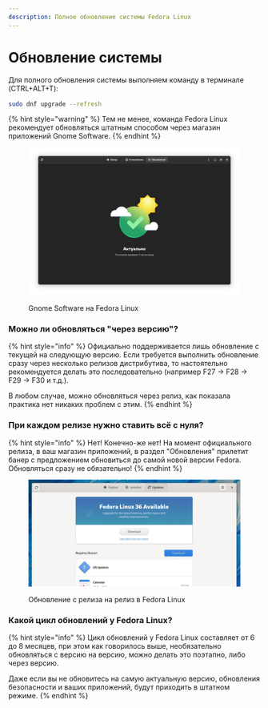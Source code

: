 ```yaml
---
description: Полное обновление системы Fedora Linux
---
```


# Обновление системы

Для полного обновления системы выполняем команду в терминале (CTRL+ALT+T):

```bash
sudo dnf upgrade --refresh
```

{% hint style="warning" %}
Тем не менее, команда Fedora Linux рекомендует обновляться штатным способом через магазин приложений Gnome Software.
{% endhint %}

<figure><img src="../../.gitbook/assets/Jz2s7kxJvz4.jpg" alt="gnome software upgrade update"><figcaption><p>Gnome Software на Fedora Linux</p></figcaption></figure>

### Можно ли обновляться "через версию"?

{% hint style="info" %}
Официально поддерживается лишь обновление с текущей на следующую версию. Если требуется выполнить обновление сразу через несколько релизов дистрибутива, то настоятельно рекомендуется делать это последовательно (например F27 -> F28 -> F29 -> F30 и т.д.).

В любом случае, можно обновляться через релиз, как показала практика нет никаких проблем с этим.
{% endhint %}

### При каждом релизе нужно ставить всё с нуля?

{% hint style="info" %}
Нет! Конечно-же нет! На момент официального релиза, в ваш магазин приложений, в раздел "Обновления" прилетит банер с предложением обновиться до самой новой версии Fedora. Обновляться сразу не обязательно!
{% endhint %}

<figure><img src="../../.gitbook/assets/Upgrade-to-Fedora-36-GUI (1).webp" alt=""><figcaption><p>Обновление с релиза на релиз в Fedora Linux</p></figcaption></figure>

### Какой цикл обновлений у Fedora Linux?

{% hint style="info" %}
Цикл обновлений у Fedora Linux составляет от 6 до 8 месяцев, при этом как говорилось выше, необязательно обновляться с версию на версию, можно делать это поэтапно, либо через версию.&#x20;

Даже если вы не обновитесь на самую актуальную версию, обновления безопасности и ваших приложений, будут приходить в штатном режиме.
{% endhint %}
